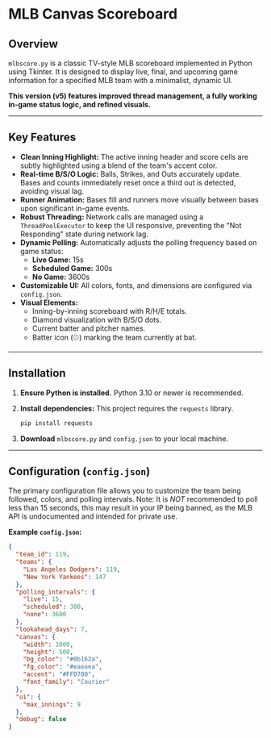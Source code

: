 # MLB Canvas Scoreboard

## Overview

`mlbscore.py` is a classic TV-style MLB scoreboard implemented in Python using Tkinter. It is designed to display live, final, and upcoming game information for a specified MLB team with a minimalist, dynamic UI.

**This version (v5) features improved thread management, a fully working in-game status logic, and refined visuals.**

---

## Key Features

* **Clean Inning Highlight:** The active inning header and score cells are subtly highlighted using a blend of the team's accent color.
* **Real-time B/S/O Logic:** Balls, Strikes, and Outs accurately update. Bases and counts immediately reset once a third out is detected, avoiding visual lag.
* **Runner Animation:** Bases fill and runners move visually between bases upon significant in-game events.
* **Robust Threading:** Network calls are managed using a `ThreadPoolExecutor` to keep the UI responsive, preventing the "Not Responding" state during network lag.
* **Dynamic Polling:** Automatically adjusts the polling frequency based on game status:
    * **Live Game:** 15s
    * **Scheduled Game:** 300s
    * **No Game:** 3600s
* **Customizable UI:** All colors, fonts, and dimensions are configured via `config.json`.
* **Visual Elements:**
    * Inning-by-inning scoreboard with R/H/E totals.
    * Diamond visualization with B/S/O dots.
    * Current batter and pitcher names.
    * Batter icon (⚾) marking the team currently at bat.

---

## Installation

1.  **Ensure Python is installed.** Python 3.10 or newer is recommended.
2.  **Install dependencies:** This project requires the `requests` library.

    ```bash
    pip install requests
    ```
3.  **Download** `mlbscore.py` and `config.json` to your local machine.

---

## Configuration (`config.json`)

The primary configuration file allows you to customize the team being followed, colors, and polling intervals.
Note: It is *NOT* recommended to poll less than 15 seconds, this may result
in your IP being banned, as the MLB API is undocumented and intended for
private use.

**Example `config.json`:**

```json
{
  "team_id": 119,
  "teams": {
    "Los Angeles Dodgers": 119,
    "New York Yankees": 147 
  },
  "polling_intervals": {
    "live": 15,
    "scheduled": 300,
    "none": 3600
  },
  "lookahead_days": 7,
  "canvas": {
    "width": 1000,
    "height": 500,
    "bg_color": "#0b162a",
    "fg_color": "#eaeaea",
    "accent": "#FFD700",
    "font_family": "Courier"
  },
  "ui": {
    "max_innings": 9
  },
  "debug": false
}
